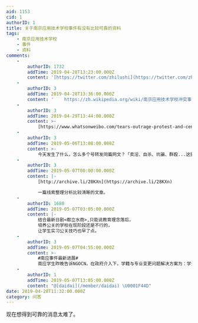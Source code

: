 ```yaml
---
aid: 1153
cid: 1
authorID: 1
title: 关于南京应用技术学校事件有没有比较可靠的资料
tags:
    - 南京应用技术学校
    - 事件
    - 资料
comments:
    -
        authorID: 1732
        addTime: 2019-04-28T13:23:00.000Z
        content: '[https://twitter.com/zhilushi](https://twitter.com/zhilushi)'
    -
        authorID: 3
        addTime: 2019-04-28T13:36:00.000Z
        content: '    https://zh.wikipedia.org/wiki/南京应用技术学校冲突事件'
    -
        authorID: 3
        addTime: 2019-04-29T13:44:00.000Z
        content: >-
            [https://www.whatsonweibo.com/tears-outrage-protest-and-censorship-over-fake-nanjing-school/](https://www.whatsonweibo.com/tears-outrage-protest-and-censorship-over-fake-nanjing-school/)
    -
        authorID: 3
        addTime: 2019-05-06T13:08:00.000Z
        content: >-
            今天发生了什么，怎么多个号转发同篇网文？「卖淫、自杀、坑骗、群殴...这到底是知识的殿堂还是人间炼狱？」[https://archive.is/OJIoe](https://archive.is/OJIoe)
    -
        authorID: 3
        addTime: 2019-05-07T00:00:00.000Z
        content: |-
            [http://archive.li/28KXn](https://archive.li/28KXn)

            一篇线索整理分析比较清晰的文章。
    -
        authorID: 1680
        addTime: 2019-05-07T03:05:00.000Z
        content: |-
            结合最新日剧<都立水商>,只能说教育理念落后，  
            培养公关的学校在现阶段还是不行的，  
            让学生实习公关技巧也早了点。
    -
        authorID: 3
        addTime: 2019-05-07T04:55:00.000Z
        content: >-
            #南应事件最新进展#
            南应学生昨晚告诉NGOCN，在政府介入下，学籍与专业变更问题解决方案为：学生可自主在五所大专学校中选择一所入读，毕业后可获得大专统考学历。但提供选择的五所学校均无护理专业。该名学生表示，他们将在今年9月1日入读新学校，目前学生均处于放假状态。她说道：“就当新的人生开始了。”[https://mp.weixin.qq.com/s/XEODRNlpUIXJrNzscgNvOQ](https://mp.weixin.qq.com/s/XEODRNlpUIXJrNzscgNvOQ)
    -
        authorID: 1
        addTime: 2019-05-07T13:05:00.000Z
        content: "@[daidai](/member/daidai) \U0001F44D"
date: 2019-04-28T11:32:00.000Z
category: 问答
---
```


现在想得到可靠的消息太难了。
